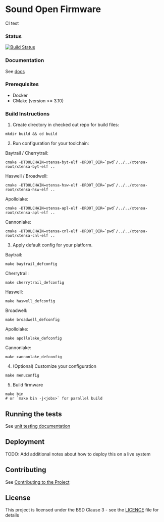 # Sound Open Firmware

CI test

### Status
[![Build Status](https://travis-ci.org/thesofproject/sof.svg?branch=master)](https://travis-ci.org/thesofproject/sof)

### Documentation

See [docs](https://thesofproject.github.io/latest/index.html)

### Prerequisites

* Docker
* CMake (version >= 3.10)

### Build Instructions

1. Create directory in checked out repo for build files:
```
mkdir build && cd build
```

2. Run configuration for your toolchain:

Baytrail / Cherrytrail:

```
cmake -DTOOLCHAIN=xtensa-byt-elf -DROOT_DIR=`pwd`/../../xtensa-root/xtensa-byt-elf ..
```

Haswell / Broadwell:

```
cmake -DTOOLCHAIN=xtensa-hsw-elf -DROOT_DIR=`pwd`/../../xtensa-root/xtensa-hsw-elf ..
```

Apollolake:

```
cmake -DTOOLCHAIN=xtensa-apl-elf -DROOT_DIR=`pwd`/../../xtensa-root/xtensa-apl-elf ..
```

Cannonlake:

```
cmake -DTOOLCHAIN=xtensa-cnl-elf -DROOT_DIR=`pwd`/../../xtensa-root/xtensa-cnl-elf ..
```

3. Apply default config for your platform.

Baytrail:

```
make baytrail_defconfig
```

Cherrytrail:

```
make cherrytrail_defconfig
```

Haswell:

```
make haswell_defconfig
```

Broadwell:

```
make broadwell_defconfig
```

Apollolake:

```
make apollolake_defconfig
```

Cannonlake:

```
make cannonlake_defconfig
```

4. (Optional) Customize your configuration

```
make menuconfig
```

5. Build firmware

```
make bin
# or `make bin -j<jobs>` for parallel build
```

## Running the tests

See [unit testing documentation](https://thesofproject.github.io/latest/developer_guides/unit_tests.html)

## Deployment

TODO: Add additional notes about how to deploy this on a live system

## Contributing

See [Contributing to the Project](https://thesofproject.github.io/latest/contribute/index.html)

## License

This project is licensed under the BSD Clause 3 - see the [LICENCE](LICENCE) file for details
